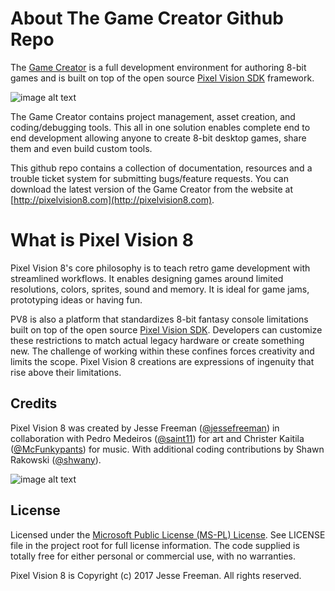 # About The Game Creator Github Repo

The [Game Creator](https://pixelvision8.itch.io/game-creator) is a full development environment for authoring 8-bit games and is built on top of the open source [Pixel Vision SDK](http://pixelvisionsdk.com) framework. 

![image alt text](images/GameCreatorGitReadme_image_0.png)

The Game Creator contains project management, asset creation, and coding/debugging tools. This all in one solution enables complete end to end development allowing anyone to create 8-bit desktop games, share them and even build custom tools.

This github repo contains a collection of documentation, resources and a trouble ticket system for submitting bugs/feature requests. You can download the latest version of the Game Creator from the website at [http://pixelvision8.com](http://pixelvision8.com).

# What is Pixel Vision 8

Pixel Vision 8's core philosophy is to teach retro game development with streamlined workflows. It enables designing games around limited resolutions, colors, sprites, sound and memory. It is ideal for game jams, prototyping ideas or having fun. 

PV8 is also a platform that standardizes 8-bit fantasy console limitations built on top of the open source [Pixel Vision SDK](http://pixelvisionsdk.com). Developers can customize these restrictions to match actual legacy hardware or create something new. The challenge of working within these confines forces creativity and limits the scope. Pixel Vision 8 creations are expressions of ingenuity that rise above their limitations. 

## Credits

Pixel Vision 8 was created by Jesse Freeman ([@jessefreeman](http://twitter.com/jessefreeman)) in collaboration with Pedro Medeiros ([@saint11](http://twitter.com/saint11)) for art and Christer Kaitila ([@McFunkypants](http://twitter.com/McFunkypants)) for music. With additional coding contributions by Shawn Rakowski ([@shwany](http://twitter.com/shwany)).

![image alt text](images/CreditsFooter_image_0.png)

## License

Licensed under the [Microsoft Public License (MS-PL) License](https://opensource.org/licenses/MS-PL).  See LICENSE file in the project root for full license information. The code supplied is totally free for either personal or commercial use, with no warranties. 

Pixel Vision 8 is Copyright (c) 2017 Jesse Freeman. All rights reserved.


